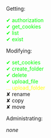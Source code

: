Getting:

<span style="color:#00ff00">✔ authorization</span>\
<span style="color:#00ff00">✔ get_cookies</span>\
<span style="color:#00ff00">✔ list</span>\
<span style="color:#00ff00">✔ exist</span>

Modifying:

<span style="color:#00ff00">✔ set_cookies</span>\
<span style="color:#00ff00">✔ create_folder</span>\
<span style="color:#00ff00">✔ delete</span>\
<span style="color:#00ff00">✔ upload_file</span>\
<span style="color:yellow">... upload_folder</span>\
<span style="color:">✘ rename</span>\
<span style="color:">✘ copy</span>\
<span style="color:">✘ move</span>

Administrating:

*none*
